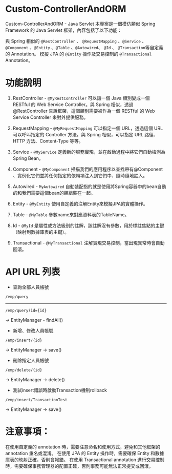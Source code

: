 # Custom-ControllerAndORM
Custom-ControllerAndORM - Java Servlet
本專案是一個模仿類似 Spring Framework 的 Java Servlet 框架，內容包括了以下功能：

與 Spring 相似的 `@RestController` 、 `@RequestMapping` 、`@Service` 、`@Component` 、`@Entity` 、`@Table` 、`@Autowired`、 `@Id` 、 `@Transaction`等自定義的 Annotation。
模擬 JPA 的 `@Entity` 操作及交易控制的 `@Transactional` Annotation。

# 功能說明
1. RestController - 
`@MyRestController` 可以讓一個 Java 類別變成一個 RESTful 的 Web Service Controller。與 Spring 相似，透過 @RestController 告訴框架，這個類別需要被作為一個 RESTful 的 Web Service Controller 來對外提供服務。

2. RequestMapping -
`@MyRequestMapping` 可以指定一個 URL，透過這個 URL 可以呼叫指定的 Controller 方法。與 Spring 相似，可以指定 URL 路徑、HTTP 方法、Content-Type 等等。

3. Service - 
`@MyService` 定義新的服務實現，並在啟動過程中將它們自動檢測為Spring Bean。

4. Component -
`@MyComponent` 掃描我們的應用程序以查找帶有@Component 、實例化它們並將任何指定的依賴項注入到它們中、隨時隨地註入。

5. Autowired -
`MyAutowired` 自動裝配指的就是使用將Spring容器中的bean自動的和我們需要這個bean的類組裝在一起。

6. Entity - 
`@MyEntity` 使用自定義的注解Entity來模擬JPA的實體操作。

7. Table - 
`@MyTable` 參數name來對應資料表的TableName。

8. Id -
`@MyId` 是屬性或方法級別的註解，該註解沒有參數，用於標註焦點的主鍵（映射到數據庫表的主鍵）。

9. Transactional -
`@MyTransactional` 注解實現交易控制，當出現異常時會自動回滾。

# API URL 列表
- 查詢全部人員帳號
```
/emp/query 
```
****
```
/emp/query?id={id}
```
-> EntityManager - findAll()

- 新增、修改人員帳號
```
/emp/insert/{id}
```
-> EntityManager -> save()

- 刪除指定人員帳號
```
/emp/delete/{id}
```
-> EntityManager -> delete()

- 測試insert錯誤時啟動Transaction機制rollback
```
/emp/insert/TransactionTest
```
-> EntityManager -> save()

# 注意事項：
在使用自定義的 annotation 時，需要注意命名和使用方式，避免和其他框架的 annotation 重名或混淆。
在使用 JPA 的 Entity 操作時，需要確保 Entity 和數據庫表的映射正確，否則會報錯。
在使用 Transactional annotation 進行交易控制時，需要確保事務管理器的配置正確，否則事務可能無法正常提交或回滾。
